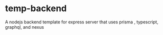 # temp-backend
A nodejs backend template for express server that uses prisma , typescript, graphql, and nexus 
